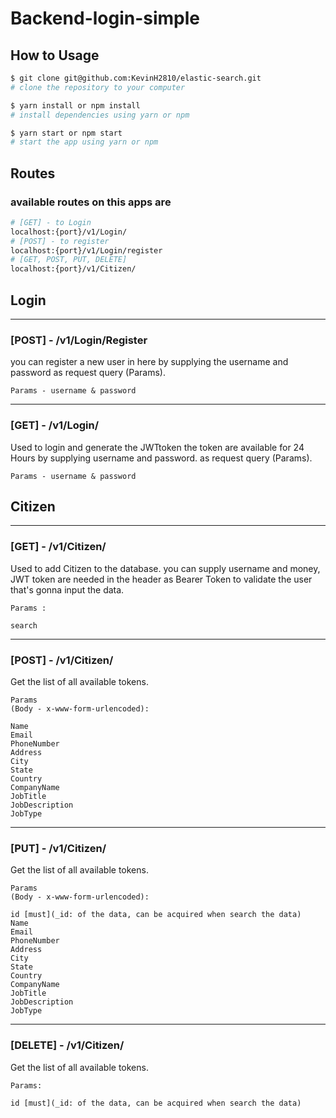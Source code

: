 # Backend-login-simple

## How to Usage

```bash
$ git clone git@github.com:KevinH2810/elastic-search.git
# clone the repository to your computer

$ yarn install or npm install
# install dependencies using yarn or npm

$ yarn start or npm start
# start the app using yarn or npm
```

## Routes

### available routes on this apps are

```bash
# [GET] - to Login
localhost:{port}/v1/Login/
# [POST] - to register
localhost:{port}/v1/Login/register
# [GET, POST, PUT, DELETE]
localhost:{port}/v1/Citizen/
```

## Login

---
### [POST] - /v1/Login/Register
you can register a new user in here by supplying the username and password as request query (Params).

```Params - username & password```

---
### [GET] - /v1/Login/

Used to login and generate the JWTtoken
the token are available for 24 Hours by supplying username and password.
as request query (Params).

```Params - username & password```

## Citizen

---
### [GET] - /v1/Citizen/

Used to add Citizen to the database.
you can supply username and money, JWT token are needed in the header as Bearer Token to validate the user that's gonna input the data.

```
Params :

search
```

---
### [POST] - /v1/Citizen/
Get the list of all available tokens.

```
Params 
(Body - x-www-form-urlencoded):

Name
Email
PhoneNumber
Address
City
State
Country
CompanyName
JobTitle
JobDescription
JobType
```

---
### [PUT] - /v1/Citizen/
Get the list of all available tokens.

```
Params 
(Body - x-www-form-urlencoded):

id [must](_id: of the data, can be acquired when search the data)
Name
Email
PhoneNumber
Address
City
State
Country
CompanyName
JobTitle
JobDescription
JobType
```

---
### [DELETE] - /v1/Citizen/
Get the list of all available tokens.

```
Params:

id [must](_id: of the data, can be acquired when search the data)
```